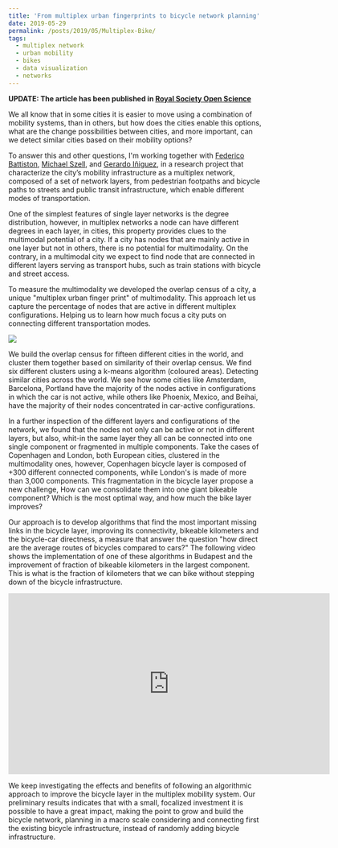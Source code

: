 ```yaml
---
title: 'From multiplex urban fingerprints to bicycle network planning'
date: 2019-05-29
permalink: /posts/2019/05/Multiplex-Bike/
tags:
  - multiplex network
  - urban mobility
  - bikes
  - data visualization
  - networks
---
```


**UPDATE: The article has been published in [Royal Society Open Science](https://royalsocietypublishing.org/doi/10.1098/rsos.201130)**

We all know that in some cities it is easier to move using a combination of mobility systems, than in others, but how does the cities enable this options, what are the change possibilities between cities, and more important, can we detect similar cities based on their mobility options?

To answer this and other questions, I'm working together with [Federico Battiston](http://www.personal.ceu.edu/staff/Federico_Battiston/), [Michael Szell](http://michael.szell.net/), and [Gerardo Iñiguez](http://www.gerardoiniguez.com/), in a research project that characterize the city’s mobility infrastructure as a multiplex network, composed of a set of network layers, from pedestrian footpaths and bicycle paths to streets and public transit infrastructure, which enable different modes of transportation.

One of the simplest features of single layer networks is the degree distribution, however, in multiplex networks a node can have different degrees in each layer, in cities, this property provides clues to the multimodal potential of a city. If a city has nodes that are mainly active in one layer but not in others, there is no potential for multimodality. On the contrary, in a multimodal city we expect to find node that are connected in different layers serving as transport hubs, such as train stations with bicycle and street access.

To measure the multimodality we developed the overlap census of a city, a unique "multiplex urban finger print" of multimodality. This approach let us capture the percentage of nodes that are active in different multiplex configurations. Helping us to learn how much focus a city puts on connecting different transportation modes.

<img class="mx-auto w-full" src="{{site.baseurl}}/assets/img/Census.png">

We build the overlap census for fifteen different cities in the world, and cluster them together based on similarity of their overlap census. We find six different clusters using a k-means algorithm (coloured areas). Detecting similar cities across the world. We see how some cities like Amsterdam, Barcelona, Portland have the majority of the nodes active in configurations in which the car is not active, while others like Phoenix, Mexico, and Beihai, have the majority of their nodes concentrated in car-active configurations.

In a further inspection of the different layers and configurations of the network, we found that the nodes not only can be active or not in different layers, but also, whit-in the same layer they all can be connected into one single component or fragmented in multiple components. Take the cases of Copenhagen and London, both European cities, clustered in the multimodality ones, however, Copenhagen bicycle layer is composed of +300 different connected components, while London's is made of more than 3,000 components. This fragmentation in the bicycle layer propose a new challenge, How can we consolidate them into one giant bikeable component? Which is the most optimal way, and how much the bike layer improves?

Our approach is to develop algorithms that find the most important missing links in the bicycle layer, improving its connectivity, bikeable kilometers and the bicycle-car directness, a measure that answer the question "how direct are the average routes of bicycles compared to cars?" The following video shows the implementation of one of these algorithms in Budapest and the improvement of fraction of bikeable kilometers in the largest component. This is what is the fraction of kilometers that we can bike without stepping down of the bicycle infrastructure.

<iframe src="https://player.vimeo.com/video/339035083" width="640" height="360" frameborder="0" allow="autoplay; fullscreen" allowfullscreen></iframe>

We keep investigating the effects and benefits of following an algorithmic approach to improve the bicycle layer in the multiplex mobility system. Our preliminary results indicates that with a small, focalized investment it is possible to have a great impact, making the point to grow and build the bicycle network, planning in a macro scale considering and connecting first the existing bicycle infrastructure, instead of randomly adding bicycle infrastructure.

